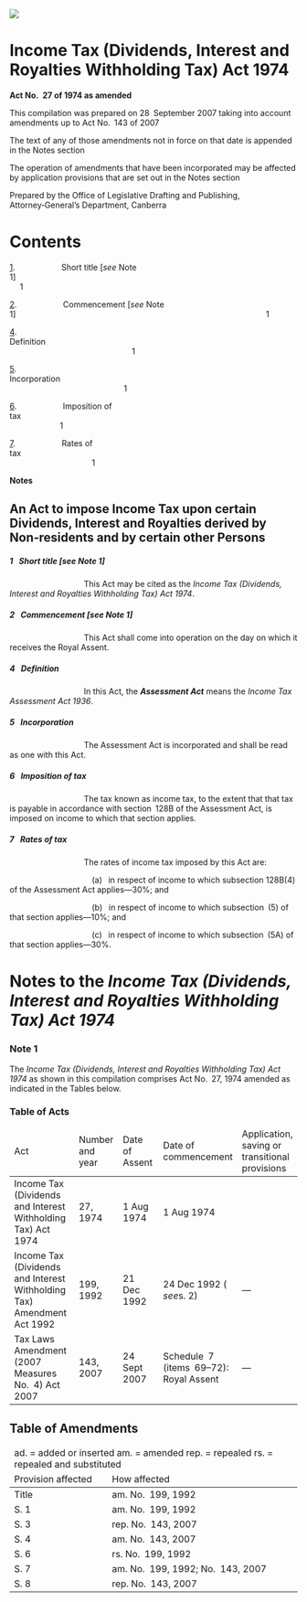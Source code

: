 ![](http://www.comlaw.gov.au/Details/C2007C00596/Html/0a4f4f01-cab5-40a6-a868-30128c6d30f3_files/image001.gif)

# Income Tax (Dividends, Interest and Royalties Withholding Tax) Act 1974

**Act No. 27 of 1974 as amended**

This compilation was prepared on 28 September 2007 
 taking into account amendments up to Act No. 143 of 2007

The text of any of those amendments not in force
 on that date is appended in the Notes section

The operation of amendments that have been incorporated may be 
 affected by application provisions that are set out in the Notes section

Prepared by the Office of Legislative Drafting and Publishing,
 Attorney‑General’s Department, Canberra

# Contents

[1](#1).            Short title [_see_ Note 1]                                                                         1

[2](#2).            Commencement [_see_ Note 1]                                                               1

[4](#4).            Definition                                                                                             1

[5](#5).            Incorporation                                                                                        1

[6](#6).            Imposition of tax                                                                                  1

[7](#7).            Rates of tax                                                                                          1

**Notes** 

## An Act to impose Income Tax upon certain Dividends, Interest and Royalties derived by Non‑residents and by certain other Persons

##### <a id="1"></a>1  Short title [_see_ Note 1]

                   This Act may be cited as the _Income Tax (Dividends, Interest and Royalties Withholding Tax) Act 1974_.

##### <a id="2"></a>2  Commencement [_see_ Note 1]

                   This Act shall come into operation on the day on which it receives the Royal Assent.

##### <a id="4"></a>4  Definition

                   In this Act, the **_Assessment Act_** means the _Income Tax Assessment Act 1936_.

##### <a id="5"></a>5  Incorporation

                   The Assessment Act is incorporated and shall be read as one with this Act.

##### <a id="6"></a>6  Imposition of tax

                   The tax known as income tax, to the extent that that tax is payable in accordance with section 128B of the Assessment Act, is imposed on income to which that section applies.

##### <a id="7"></a>7  Rates of tax

                   The rates of income tax imposed by this Act are:

                     (a)  in respect of income to which subsection 128B(4) of the Assessment Act applies—30%; and

                     (b)  in respect of income to which subsection (5) of that section applies—10%; and

                     (c)  in respect of income to which subsection (5A) of that section applies—30%.

# Notes to the _Income Tax (Dividends, Interest and Royalties Withholding Tax) Act 1974_

### Note 1

The _Income Tax (Dividends, Interest and Royalties Withholding Tax) Act 1974_ as shown in this compilation comprises Act No. 27, 1974 amended as indicated in the Tables below.

### Table of Acts

<table>
<colgroup>
  <col width="31%">
  <col width="16%">
  <col width="18%">
  <col width="22%">
  <col width="14%">
</colgroup>

<thead>
  <tr>
    <td>
      <div>Act</div>
    </td>
    <td>
      <div>Number 
and year</div>
    </td>
    <td>
      <div>Date 
of Assent</div>
    </td>
    <td>
      <div>Date of commencement</div>
    </td>
    <td>
      <div>Application, saving or transitional provisions</div>
    </td>
  </tr>
</thead>
<tr>
  <td>
    <div>Income Tax (Dividends and Interest Withholding Tax) Act 1974</div>
  </td>
  <td>
    <div>27, 1974</div>
  </td>
  <td>
    <div>1 Aug 1974</div>
  </td>
  <td>
    <div>1 Aug 1974</div>
  </td>
  <td>
    <div></div>
  </td>
</tr>
<tr>
  <td>
    <div>Income Tax (Dividends and Interest Withholding Tax) Amendment Act 1992</div>
  </td>
  <td>
    <div>199, 1992</div>
  </td>
  <td>
    <div>21 Dec 1992</div>
  </td>
  <td>
    <div>24 Dec 1992 ( <i>see</i>s. 2)</div>
  </td>
  <td>
    <div>—</div>
  </td>
</tr>
<tr>
  <td>
    <div>Tax Laws Amendment (2007 Measures No. 4) Act 2007</div>
  </td>
  <td>
    <div>143, 2007</div>
  </td>
  <td>
    <div>24 Sept 2007</div>
  </td>
  <td>
    <div>Schedule 7 (items 69–72): Royal Assent</div>
  </td>
  <td>
    <div>—</div>
  </td>
</tr></table>

## Table of Amendments

<table>
<colgroup>
  <col width="34%">
  <col width="66%">
</colgroup>

<thead>
  <tr>
    <td colspan="2">
      <div>ad. = added or inserted am. = amended rep. = repealed rs. = repealed and substituted</div>
    </td>
  </tr>
  <tr>
    <td>
      <div>Provision affected</div>
    </td>
    <td>
      <div>How affected</div>
    </td>
  </tr>
</thead>
<tr>
  <td>
    <div>Title</div>
  </td>
  <td>
    <div>am. No. 199, 1992</div>
  </td>
</tr>
<tr>
  <td>
    <div>S. 1</div>
  </td>
  <td>
    <div>am. No. 199, 1992</div>
  </td>
</tr>
<tr>
  <td>
    <div>S. 3</div>
  </td>
  <td>
    <div>rep. No. 143, 2007</div>
  </td>
</tr>
<tr>
  <td>
    <div>S. 4</div>
  </td>
  <td>
    <div>am. No. 143, 2007</div>
  </td>
</tr>
<tr>
  <td>
    <div>S. 6</div>
  </td>
  <td>
    <div>rs. No. 199, 1992</div>
  </td>
</tr>
<tr>
  <td>
    <div>S. 7</div>
  </td>
  <td>
    <div>am. No. 199, 1992; No. 143, 2007</div>
  </td>
</tr>
<tr>
  <td>
    <div>S. 8</div>
  </td>
  <td>
    <div>rep. No. 143, 2007</div>
  </td>
</tr></table>

 
